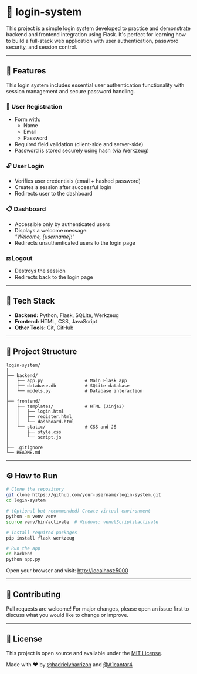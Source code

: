 # 🔐 login-system

This project is a simple login system developed to practice and demonstrate backend and frontend integration using Flask. It's perfect for learning how to build a full-stack web application with user authentication, password security, and session control.

---

## 🚀 Features

This login system includes essential user authentication functionality with session management and secure password handling.

### 📝 User Registration
- Form with:
  - Name
  - Email
  - Password
- Required field validation (client-side and server-side)
- Password is stored securely using hash (via Werkzeug)

### 🔓 User Login
- Verifies user credentials (email + hashed password)
- Creates a session after successful login
- Redirects user to the dashboard

### 📋 Dashboard
- Accessible only by authenticated users
- Displays a welcome message:  
  _"Welcome, [username]!"_
- Redirects unauthenticated users to the login page

### 🔚 Logout
- Destroys the session
- Redirects back to the login page

---

## 🧱 Tech Stack

- **Backend:** Python, Flask, SQLite, Werkzeug
- **Frontend:** HTML, CSS, JavaScript
- **Other Tools:** Git, GitHub

---

## 📂 Project Structure

```
login-system/
│
├── backend/
│   ├── app.py                # Main Flask app
│   ├── database.db           # SQLite database
│   └── models.py             # Database interaction
│
├── frontend/
│   ├── templates/            # HTML (Jinja2)
│   │   ├── login.html
│   │   ├── register.html
│   │   └── dashboard.html
│   └── static/               # CSS and JS
│       ├── style.css
│       └── script.js
│
├── .gitignore
└── README.md
```

---

## ⚙️ How to Run

```bash
# Clone the repository
git clone https://github.com/your-username/login-system.git
cd login-system

# (Optional but recommended) Create virtual environment
python -m venv venv
source venv/bin/activate  # Windows: venv\Scripts\activate

# Install required packages
pip install flask werkzeug
```

```bash
# Run the app
cd backend
python app.py
```

Open your browser and visit: [http://localhost:5000](http://localhost:5000)

---

## 🤝 Contributing

Pull requests are welcome! For major changes, please open an issue first to discuss what you would like to change or improve.

---

## 📄 License

This project is open source and available under the [MIT License](LICENSE).

Made with ❤️ by [@hadrielyharrizon](https://github.com/hadrielyharrizon) and [@A1cantar4](https://github.com/A1cantar4)